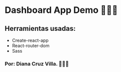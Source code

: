 # Dashboard App Demo 👩‍💻✨



## Herramientas usadas:

* Create-react-app
* React-router-dom
* Sass

### Por: Diana Cruz Villa. 👾👩‍💻
